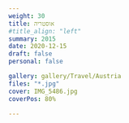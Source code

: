 ```yaml
---
weight: 30
title: אוסטריה
#title_align: "left"
summary: 2015 
date: 2020-12-15
draft: false
personal: false

gallery: gallery/Travel/Austria
files: "*.jpg"
cover: IMG_5486.jpg
coverPos: 80%

---
```

